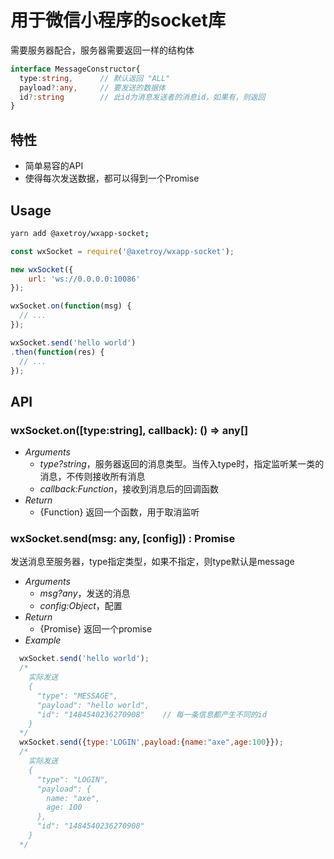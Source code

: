 # 用于微信小程序的socket库

需要服务器配合，服务器需要返回一样的结构体

```typescript
interface MessageConstructor{
  type:string,      // 默认返回 "ALL"
  payload?:any,     // 要发送的数据体
  id?:string        // 此id为消息发送者的消息id，如果有，则返回
}
```

## 特性

- 简单易容的API
- 使得每次发送数据，都可以得到一个Promise


## Usage

```bash
yarn add @axetroy/wxapp-socket;
```

```javascript
const wxSocket = require('@axetroy/wxapp-socket');

new wxSocket({
    url: 'ws://0.0.0.0:10086'
});

wxSocket.on(function(msg) {
  // ...
});

wxSocket.send('hello world')
.then(function(res) {
  // ...
});

```

## API

### wxSocket.on([type:string], callback): () => any[]

- *Arguments*
    - *type?string*，服务器返回的消息类型。当传入type时，指定监听某一类的消息，不传则接收所有消息
    - *callback:Function*，接收到消息后的回调函数
- *Return*
    - {Function} 返回一个函数，用于取消监听

### wxSocket.send(msg: any, [config]) : Promise<any>

发送消息至服务器，type指定类型，如果不指定，则type默认是message

- *Arguments*
    - *msg?any*，发送的消息
    - *config:Object*，配置
- *Return*
    - {Promise} 返回一个promise
- *Example*

```javascript
  wxSocket.send('hello world');
  /*
    实际发送
    {
      "type": "MESSAGE",
      "payload": "hello world",
      "id": "1484540236270908"    // 每一条信息都产生不同的id
    }
  */
  wxSocket.send({type:'LOGIN',payload:{name:"axe",age:100}});
  /*
    实际发送
    {
      "type": "LOGIN",
      "payload": {
        name: "axe",
        age: 100
      },
      "id": "1484540236270908"
    }
  */
```